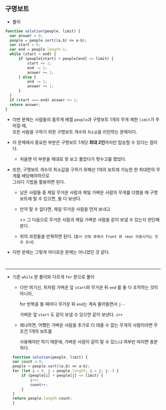 ## 구명보트     
- 풀이    

```javascript    
function solution(people, limit) {
  var answer = 0;
  people = people.sort((a,b) => a-b);
  var start = 0;
  var end = people.length-1;
  while (start < end) {
      if (people[start] + people[end] <= limit) {
          start += 1;
          end -= 1;
          answer += 1;
      } else {
          end -= 1;
          answer += 1;
      }
  }
  if (start === end) answer += 1;
  return answer;
}
```     
- 이번 문제는 사람들의 몸무게 배열 `people`과 구명보트 1개의 무게 제한 `limit`가 주어질 때,     
  모든 사람을 구하기 위한 구명보트 개수의 `최소값`을 리턴하는 문제이다.    
  
- 이 문제에서 중요한 부분은 구명보트 1개당 **최대 2인**까지만 탑승할 수 있다는 점이다.    
  - 처음엔 이 부분을 제대로 못 보고 풀었다가 헛수고를 했었다.    

- 또한, 구명보트 개수의 최소값을 구하기 위해선 1개의 보트에 가능한 한 최대한의 무게를 배당해야하므로   
  그리디 기법을 활용하면 된다.    
  
  - 남은 사람들 중 제일 무거운 사람과 제일 가벼운 사람의 무게를 더했을 때 구명보트에 탈 수 있으면, 둘 다 보낸다.    
    
  - 만약 탈 수 없다면, 제일 무거운 사람을 먼저 보내고     
    
    => 그 다음으로 무거운 사람과 제일 가벼운 사람을 같이 보낼 수 있는지 판단해본다.       
  
  - 위의 과정들을 반복하면 된다. (`흡사 선형 큐에서 front 와 rear 이동시키는 것과 유사`)            


- 이번 문제는 그렇게 까다로운 문제는 아니었던 것 같다.          

</br>    
<hr>   

- 기존 `while` 문 풀이와 다르게 `for` 문으로 풀이          

  - 다만 여기선, 위처럼 가벼운 앞 `start`와 무거운 뒤 `end` 를 둘 다 조작하는 것이 아니라,    

    for 반복을 돌 때마다 무거운 뒤 `end`는 계속 줄어들면서 `j--`     
    
    가벼운 앞 `start` 도 같이 보낼 수 있으면 같이 보낸다. `i++`        
    
  - 왜냐하면, 어쨌든 가벼운 사람을 추가로 더 태울 수 없는 무게의 사람이라면 무조건 1개의 보트를     
     
    사용해야만 하기 때문에, 가벼운 사람이 같이 탈 수 있느냐 여부만 따지면 충분하다.       
    

  ```javascript     
  function solution(people, limit) {
  var count = 0;
  people = people.sort((a,b) => a-b);
  for (let i = 0, j = people.length; i < j; j--) {
      if (people[i] + people[j] <= limit) {
          i++;
          count++;
      }
  }
  return people.length-count;
  }
  ```       

 

